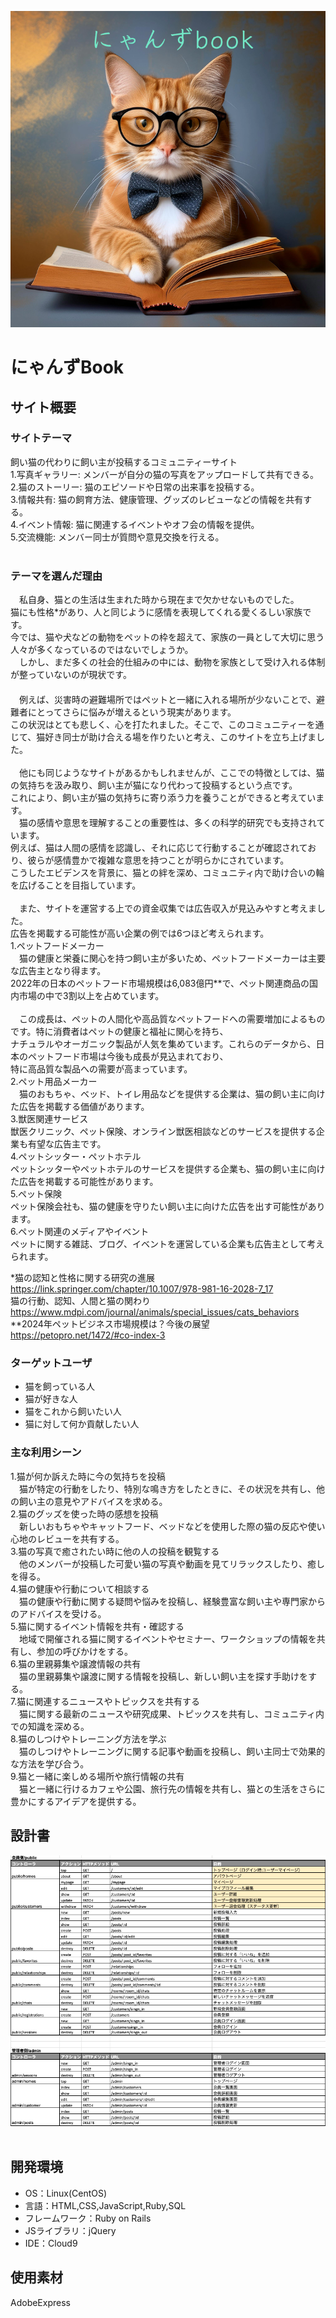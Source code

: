 ![サンプル画像](app/assets/images/nyans.png)
# にゃんずBook

## サイト概要
### サイトテーマ
飼い猫の代わりに飼い主が投稿するコミュニティーサイト<br>
 1.写真ギャラリー: メンバーが自分の猫の写真をアップロードして共有できる。<br>
 2.猫のストーリー: 猫のエピソードや日常の出来事を投稿する。<br>
 3.情報共有: 猫の飼育方法、健康管理、グッズのレビューなどの情報を共有する。<br>
 4.イベント情報: 猫に関連するイベントやオフ会の情報を提供。<br>
 5.交流機能: メンバー同士が質問や意見交換を行える。<br>
​
### テーマを選んだ理由
　私自身、猫との生活は生まれた時から現在まで欠かせないものでした。<br>
猫にも性格*があり、人と同じように感情を表現してくれる愛くるしい家族です。<br>
今では、猫や犬などの動物をペットの枠を超えて、家族の一員として大切に思う人々が多くなっているのではないでしょうか。<br>
　しかし、まだ多くの社会的仕組みの中には、動物を家族として受け入れる体制が整っていないのが現状です。<br>
　<br>
　例えば、災害時の避難場所ではペットと一緒に入れる場所が少ないことで、避難者にとってさらに悩みが増えるという現実があります。<br>
この状況はとても悲しく、心を打たれました。そこで、このコミュニティーを通じて、猫好き同士が助け合える場を作りたいと考え、このサイトを立ち上げました。<br>
<br>
　他にも同じようなサイトがあるかもしれませんが、ここでの特徴としては、猫の気持ちを汲み取り、飼い主が猫になり代わって投稿するという点です。<br>
これにより、飼い主が猫の気持ちに寄り添う力を養うことができると考えています。
<br>
　猫の感情や意思を理解することの重要性は、多くの科学的研究でも支持されています。<br>
例えば、猫は人間の感情を認識し、それに応じて行動することが確認されており、彼らが感情豊かで複雑な意思を持つことが明らかにされています。<br>
こうしたエビデンスを背景に、猫との絆を深め、コミュニティ内で助け合いの輪を広げることを目指しています。<br>
<br>
　また、サイトを運営する上での資金収集では広告収入が見込みやすと考えました。<br>
広告を掲載する可能性が高い企業の例では6つほど考えられます。<br>
1.ペットフードメーカー<br>
　猫の健康と栄養に関心を持つ飼い主が多いため、ペットフードメーカーは主要な広告主となり得ます。<br>
2022年の日本のペットフード市場規模は6,083億円**で、ペット関連商品の国内市場の中で3割以上を占めています。<br>
<br>
　この成長は、ペットの人間化や高品質なペットフードへの需要増加によるものです。特に消費者はペットの健康と福祉に関心を持ち、<br>
ナチュラルやオーガニック製品が人気を集めています。これらのデータから、日本のペットフード市場は今後も成長が見込まれており、<br>
特に高品質な製品への需要が高まっています。<br>
2.ペット用品メーカー<br>
　猫のおもちゃ、ベッド、トイレ用品などを提供する企業は、猫の飼い主に向けた広告を掲載する価値があります。<br>
3.獣医関連サービス<br>
獣医クリニック、ペット保険、オンライン獣医相談などのサービスを提供する企業も有望な広告主です。<br>
4.ペットシッター・ペットホテル<br>
ペットシッターやペットホテルのサービスを提供する企業も、猫の飼い主に向けた広告を掲載する可能性があります。<br>
5.ペット保険<br>
ペット保険会社も、猫の健康を守りたい飼い主に向けた広告を出す可能性があります。<br>
6.ペット関連のメディアやイベント<br>
ペットに関する雑誌、ブログ、イベントを運営している企業も広告主として考えられます。<br>

  *猫の認知と性格に関する研究の進展 https://link.springer.com/chapter/10.1007/978-981-16-2028-7_17<br>
   猫の行動、認知、人間と猫の関わり https://www.mdpi.com/journal/animals/special_issues/cats_behaviors<br>
 **2024年ペットビジネス市場規模は？今後の展望 https://petopro.net/1472/#co-index-3<br>

### ターゲットユーザ
- 猫を飼っている人
- 猫が好きな人
- 猫をこれから飼いたい人
- 猫に対して何か貢献したい人

### 主な利用シーン
1.猫が何か訴えた時に今の気持ちを投稿<br>
    　猫が特定の行動をしたり、特別な鳴き方をしたときに、その状況を共有し、他の飼い主の意見やアドバイスを求める。<br>
2.猫のグッズを使った時の感想を投稿<br>
    　新しいおもちゃやキャットフード、ベッドなどを使用した際の猫の反応や使い心地のレビューを共有する。<br>
3.猫の写真で癒されたい時に他の人の投稿を観覧する<br>
    　他のメンバーが投稿した可愛い猫の写真や動画を見てリラックスしたり、癒しを得る。<br>
4.猫の健康や行動について相談する<br>
    　猫の健康や行動に関する疑問や悩みを投稿し、経験豊富な飼い主や専門家からのアドバイスを受ける。<br>
5.猫に関するイベント情報を共有・確認する<br>
    　地域で開催される猫に関するイベントやセミナー、ワークショップの情報を共有し、参加の呼びかけをする。<br>
6.猫の里親募集や譲渡情報の共有<br>
    　猫の里親募集や譲渡に関する情報を投稿し、新しい飼い主を探す手助けをする。<br>
7.猫に関連するニュースやトピックスを共有する<br>
    　猫に関する最新のニュースや研究成果、トピックスを共有し、コミュニティ内での知識を深める。<br>
8.猫のしつけやトレーニング方法を学ぶ<br>
    　猫のしつけやトレーニングに関する記事や動画を投稿し、飼い主同士で効果的な方法を学び合う。<br>
9.猫と一緒に楽しめる場所や旅行情報の共有<br>
    　猫と一緒に行けるカフェや公園、旅行先の情報を共有し、猫との生活をさらに豊かにするアイデアを提供する。<br>
## 設計書
![設計図](app/assets/images/blueprint.png)
​
## 開発環境
- OS：Linux(CentOS)
- 言語：HTML,CSS,JavaScript,Ruby,SQL
- フレームワーク：Ruby on Rails
- JSライブラリ：jQuery
- IDE：Cloud9
​
## 使用素材
AdobeExpress